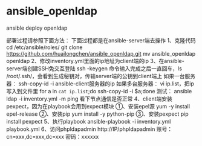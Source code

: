 # ansible_openldap
ansible deploy openldap

部署过程请参照下面方法：
下面过程都是在ansible-server端去操作
1、克隆代码
cd /etc/ansible/roles/
git clone https://github.com/huailongchen/ansible_openldap.git
mv ansible_openldap openldap
2、修改inventory.yml里面的ip地址为client端的ip
3、在ansible-server端创建SSH免交互登陆
ssh -keygen 命令输入完成之后一直回车，ls /root/.ssh/，会看到生成秘钥对，传输server端的公钥到client端上
如果一台服务器：
ssh-copy-id -i ansible-client服务器的ip
如果多台服务器：
vi ip.list，把ip写入到文件里
for a in `cat ip.list`;do ssh-copy-id -i $a;done
测试：
ansible ldap -i inventory.yml -m ping 看下节点通信是否正常
4、client端安装pexpect，因为在playbook会用到expect模块
①、安装epel源
yum -y install epel-release
②、安装pip
yum install -y python-pip
③、安装pexpect
pip install pexpect
5、执行playbook
ansible-playbook -i inventory.yml playbook.yml
6、访问phpldapadmin
http://IP/phpldapadmin
账号：cn=xxx,dc=xxx,dc=xxx
密码：xxxxxx


